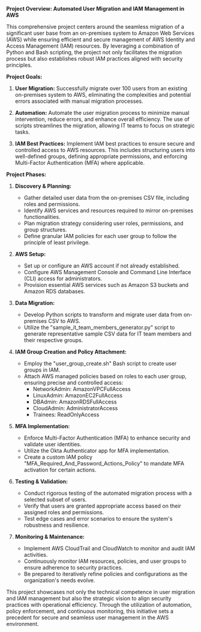 **Project Overview: Automated User Migration and IAM Management in AWS**

This comprehensive project centers around the seamless migration of a significant user base from an on-premises system to Amazon Web Services (AWS) while ensuring efficient and secure management of AWS Identity and Access Management (IAM) resources. By leveraging a combination of Python and Bash scripting, the project not only facilitates the migration process but also establishes robust IAM practices aligned with security principles.

**Project Goals:**

1. **User Migration:** Successfully migrate over 100 users from an existing on-premises system to AWS, eliminating the complexities and potential errors associated with manual migration processes.

2. **Automation:** Automate the user migration process to minimize manual intervention, reduce errors, and enhance overall efficiency. The use of scripts streamlines the migration, allowing IT teams to focus on strategic tasks.

3. **IAM Best Practices:** Implement IAM best practices to ensure secure and controlled access to AWS resources. This includes structuring users into well-defined groups, defining appropriate permissions, and enforcing Multi-Factor Authentication (MFA) where applicable.

**Project Phases:**

1. **Discovery & Planning:**
   - Gather detailed user data from the on-premises CSV file, including roles and permissions.
   - Identify AWS services and resources required to mirror on-premises functionalities.
   - Plan migration strategy considering user roles, permissions, and group structures.
   - Define granular IAM policies for each user group to follow the principle of least privilege.

2. **AWS Setup:**
   - Set up or configure an AWS account if not already established.
   - Configure AWS Management Console and Command Line Interface (CLI) access for administrators.
   - Provision essential AWS services such as Amazon S3 buckets and Amazon RDS databases.

3. **Data Migration:**
   - Develop Python scripts to transform and migrate user data from on-premises CSV to AWS.
   - Utilize the "sample_it_team_members_generator.py" script to generate representative sample CSV data for IT team members and their respective groups.

4. **IAM Group Creation and Policy Attachment:**
   - Employ the "user_group_create.sh" Bash script to create user groups in IAM.
   - Attach AWS managed policies based on roles to each user group, ensuring precise and controlled access:
     - NetworkAdmin: AmazonVPCFullAccess
     - LinuxAdmin: AmazonEC2FullAccess
     - DBAdmin: AmazonRDSFullAccess
     - CloudAdmin: AdministratorAccess
     - Trainees: ReadOnlyAccess

5. **MFA Implementation:**
   - Enforce Multi-Factor Authentication (MFA) to enhance security and validate user identities.
   - Utilize the Okta Authenticator app for MFA implementation.
   - Create a custom IAM policy "MFA_Required_And_Password_Actions_Policy" to mandate MFA activation for certain actions.

6. **Testing & Validation:**
   - Conduct rigorous testing of the automated migration process with a selected subset of users.
   - Verify that users are granted appropriate access based on their assigned roles and permissions.
   - Test edge cases and error scenarios to ensure the system's robustness and resilience.

7. **Monitoring & Maintenance:**
   - Implement AWS CloudTrail and CloudWatch to monitor and audit IAM activities.
   - Continuously monitor IAM resources, policies, and user groups to ensure adherence to security practices.
   - Be prepared to iteratively refine policies and configurations as the organization's needs evolve.

This project showcases not only the technical competence in user migration and IAM management but also the strategic vision to align security practices with operational efficiency. Through the utilization of automation, policy enforcement, and continuous monitoring, this initiative sets a precedent for secure and seamless user management in the AWS environment.
